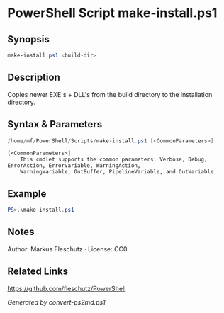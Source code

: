 # PowerShell Script make-install.ps1

## Synopsis
```powershell
make-install.ps1 <build-dir>
```

## Description
Copies newer EXE's + DLL's from the build directory to the installation directory.

## Syntax & Parameters
```powershell
/home/mf/PowerShell/Scripts/make-install.ps1 [<CommonParameters>]
```

```
[<CommonParameters>]
    This cmdlet supports the common parameters: Verbose, Debug, ErrorAction, ErrorVariable, WarningAction, 
    WarningVariable, OutBuffer, PipelineVariable, and OutVariable.
```

## Example
```powershell
PS>.\make-install.ps1
```


## Notes
Author: Markus Fleschutz · License: CC0

## Related Links
https://github.com/fleschutz/PowerShell

*Generated by convert-ps2md.ps1*
